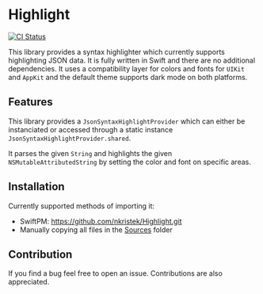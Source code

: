 # Highlight

[![CI Status](https://github.com/nkristek/Highlight/workflows/CI/badge.svg)](https://github.com/nkristek/Highlight/actions)

This library provides a syntax highlighter which currently supports highlighting JSON data. It is fully written in Swift and there are no additional dependencies. 
It uses a compatibility layer for colors and fonts for `UIKit` and `AppKit` and the default theme supports dark mode on both platforms.

## Features

This library provides a `JsonSyntaxHighlightProvider` which can either be instanciated or accessed through a static instance `JsonSyntaxHighlightProvider.shared`.

It parses the given `String` and highlights the given `NSMutableAttributedString` by setting the color and font on specific areas.

## Installation

Currently supported methods of importing it:
- SwiftPM: https://github.com/nkristek/Highlight.git
- Manually copying all files in the [Sources](https://github.com/nkristek/Highlight/tree/master/Sources) folder

## Contribution

If you find a bug feel free to open an issue. Contributions are also appreciated.
